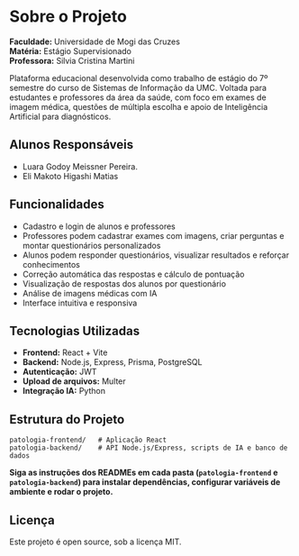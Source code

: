 # Sobre o Projeto

**Faculdade:** Universidade de Mogi das Cruzes  
**Matéria:** Estágio Supervisionado  
**Professora:** Silvia Cristina Martini

Plataforma educacional desenvolvida como trabalho de estágio do 7º semestre do curso de Sistemas de Informação da UMC.
Voltada para estudantes e professores da área da saúde, com foco em exames de imagem médica, questões de múltipla escolha e apoio de Inteligência Artificial para diagnósticos.

## Alunos Responsáveis

- Luara Godoy Meissner Pereira.
- Eli Makoto Higashi Matias

## Funcionalidades
- Cadastro e login de alunos e professores
- Professores podem cadastrar exames com imagens, criar perguntas e montar questionários personalizados
- Alunos podem responder questionários, visualizar resultados e reforçar conhecimentos
- Correção automática das respostas e cálculo de pontuação
- Visualização de respostas dos alunos por questionário
- Análise de imagens médicas com IA
- Interface intuitiva e responsiva

## Tecnologias Utilizadas
- **Frontend:** React + Vite
- **Backend:** Node.js, Express, Prisma, PostgreSQL
- **Autenticação:** JWT
- **Upload de arquivos:** Multer
- **Integração IA:** Python

## Estrutura do Projeto
```
patologia-frontend/   # Aplicação React
patologia-backend/    # API Node.js/Express, scripts de IA e banco de dados
```

**Siga as instruções dos READMEs em cada pasta (`patologia-frontend` e `patologia-backend`) para instalar dependências, configurar variáveis de ambiente e rodar o projeto.**

## Licença
Este projeto é open source, sob a licença MIT.
